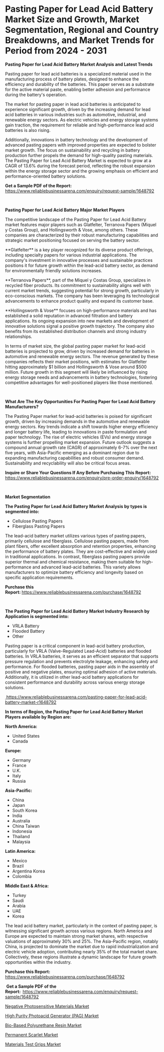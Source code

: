 <p><h1>Pasting Paper for Lead Acid Battery Market Size and Growth, Market Segmentation, Regional and Country Breakdowns, and Market Trends for Period from 2024 -  2031</h1></p><p><strong>Pasting Paper for Lead Acid Battery Market Analysis and Latest Trends</strong></p>
<p><p>Pasting paper for lead acid batteries is a specialized material used in the manufacturing process of battery plates, designed to enhance the efficiency and durability of the batteries. This paper serves as a substrate for the active material paste, enabling better adhesion and performance during the battery's operation. </p><p>The market for pasting paper in lead acid batteries is anticipated to experience significant growth, driven by the increasing demand for lead acid batteries in various industries such as automotive, industrial, and renewable energy sectors. As electric vehicles and energy storage systems gain traction, the requirement for reliable and high-performance lead acid batteries is also rising.</p><p>Additionally, innovations in battery technology and the development of advanced pasting papers with improved properties are expected to bolster market growth. The focus on sustainability and recycling in battery production further propels the demand for high-quality pasting materials. The Pasting Paper for Lead Acid Battery Market is expected to grow at a CAGR of 13.6% during the forecast period, reflecting the robust expansion within the energy storage sector and the growing emphasis on efficient and performance-oriented battery solutions.</p></p>
<p><strong>Get a Sample PDF of the Report:&nbsp;</strong> <a href="https://www.reliablebusinessarena.com/enquiry/request-sample/1648792?utm_campaign=1610&utm_medium=2&utm_source=Github&utm_content=ia&utm_term=15102024&utm_id=pasting-paper-for-lead-acid-battery">https://www.reliablebusinessarena.com/enquiry/request-sample/1648792</a></p>
<p>&nbsp;</p>
<p><strong>Pasting Paper for Lead Acid Battery Major Market Players</strong></p>
<p><p>The competitive landscape of the Pasting Paper for Lead Acid Battery market features major players such as Glatfelter, Terranova Papers (Miquel y Costas Group), and Hollingsworth & Vose, among others. These companies are characterized by their robust manufacturing capabilities and strategic market positioning focused on serving the battery sector.</p><p>**Glatfelter** is a key player recognized for its diverse product offerings, including specialty papers for various industrial applications. The company's investment in innovative processes and sustainable practices positions it for future growth within the lead-acid battery sector, as demand for environmentally friendly solutions increases.</p><p>**Terranova Papers**, part of the Miquel y Costas Group, specializes in recycled fiber products. Its commitment to sustainability aligns well with current market trends, suggesting potential for strong growth, particularly in eco-conscious markets. The company has been leveraging its technological advancements to enhance product quality and expand its customer base.</p><p>**Hollingsworth & Vose** focuses on high-performance materials and has established a solid reputation in advanced filtration and battery applications. Its ongoing expansion into new markets and development of innovative solutions signal a positive growth trajectory. The company also benefits from its established distribution channels and strong industry relationships.</p><p>In terms of market size, the global pasting paper market for lead-acid batteries is projected to grow, driven by increased demand for batteries in automotive and renewable energy sectors. The revenue generated by these companies reflects their market positions, with estimates for Glatfelter hitting approximately $1 billion and Hollingsworth & Vose around $500 million. Future growth in this segment will likely be influenced by rising energy storage needs and advancements in battery technologies, fostering competitive advantages for well-positioned players like those mentioned.</p></p>
<p>&nbsp;</p>
<p><strong>What Are The Key Opportunities For Pasting Paper for Lead Acid Battery Manufacturers?</strong></p>
<p><p>The Pasting Paper market for lead-acid batteries is poised for significant growth, driven by increasing demands in the automotive and renewable energy sectors. Key trends indicate a shift towards higher energy efficiency and longer battery life, leading to innovations in paste formulation and paper technology. The rise of electric vehicles (EVs) and energy storage systems is further propelling market expansion. Future outlook suggests a compound annual growth rate (CAGR) of approximately 6-7% over the next five years, with Asia-Pacific emerging as a dominant region due to expanding manufacturing capabilities and robust consumer demand. Sustainability and recyclability will also be critical focus areas.</p></p>
<p><strong>Inquire or Share Your Questions If Any Before Purchasing This Report:</strong> <a href="https://www.reliablebusinessarena.com/enquiry/pre-order-enquiry/1648792?utm_campaign=1610&utm_medium=2&utm_source=Github&utm_content=ia&utm_term=15102024&utm_id=pasting-paper-for-lead-acid-battery">https://www.reliablebusinessarena.com/enquiry/pre-order-enquiry/1648792</a></p>
<p>&nbsp;</p>
<p><strong>Market Segmentation</strong></p>
<p><strong>The Pasting Paper for Lead Acid Battery Market Analysis by types is segmented into:</strong></p>
<p><ul><li>Cellulose Pasting Papers</li><li>Fiberglass Pasting Papers</li></ul></p>
<p><p>The lead-acid battery market utilizes various types of pasting papers, primarily cellulose and fiberglass. Cellulose pasting papers, made from plant fibers, offer excellent absorption and retention properties, enhancing the performance of battery plates. They are cost-effective and widely used in traditional applications. In contrast, fiberglass pasting papers provide superior thermal and chemical resistance, making them suitable for high-performance and advanced lead-acid batteries. This variety allows manufacturers to optimize battery efficiency and longevity based on specific application requirements.</p></p>
<p><strong>Purchase this Report:&nbsp;</strong><a href="https://www.reliablebusinessarena.com/purchase/1648792?utm_campaign=1610&utm_medium=2&utm_source=Github&utm_content=ia&utm_term=15102024&utm_id=pasting-paper-for-lead-acid-battery">https://www.reliablebusinessarena.com/purchase/1648792</a></p>
<p>&nbsp;</p>
<p><strong>The Pasting Paper for Lead Acid Battery Market Industry Research by Application is segmented into:</strong></p>
<p><ul><li>VRLA Battery</li><li>Flooded Battery</li><li>Other</li></ul></p>
<p><p>Pasting paper is a critical component in lead-acid battery production, particularly for VRLA (Valve-Regulated Lead-Acid) batteries and flooded batteries. In VRLA batteries, it serves as an efficient separator that supports pressure regulation and prevents electrolyte leakage, enhancing safety and performance. For flooded batteries, pasting paper aids in the assembly of positive and negative plates, ensuring optimal adhesion of active materials. Additionally, it is utilized in other lead-acid battery applications for consistent performance and durability across various energy storage solutions.</p></p>
<p><a href="https://www.reliablebusinessarena.com/pasting-paper-for-lead-acid-battery-market-r1648792?utm_campaign=1610&utm_medium=2&utm_source=Github&utm_content=ia&utm_term=15102024&utm_id=pasting-paper-for-lead-acid-battery">&nbsp;https://www.reliablebusinessarena.com/pasting-paper-for-lead-acid-battery-market-r1648792</a></p>
<p><strong>In terms of Region, the Pasting Paper for Lead Acid Battery Market Players available by Region are:</strong></p>
<p>
    <p> <strong> North America: </strong>
        <ul>
            <li>United States</li>
            <li>Canada</li>
        </ul>
        </p> 
    <p> <strong> Europe: </strong>
        <ul>
            <li>Germany</li>
            <li>France</li>
            <li>U.K.</li>
            <li>Italy</li>
            <li>Russia</li>
        </ul>
        </p> 
    <p> <strong> Asia-Pacific: </strong>
        <ul>
            <li>China</li>
            <li>Japan</li>
            <li>South Korea</li>
            <li>India</li>
            <li>Australia</li>
            <li>China Taiwan</li>
            <li>Indonesia</li>
            <li>Thailand</li>
            <li>Malaysia</li>
        </ul>
        </p> 
    <p> <strong> Latin America: </strong>
        <ul>
            <li>Mexico</li>
            <li>Brazil</li>
            <li>Argentina Korea</li>
            <li>Colombia</li>
        </ul>
        </p> 
    <p> <strong> Middle East & Africa: </strong>
        <ul>
            <li>Turkey</li>
            <li>Saudi</li>
            <li>Arabia</li>
            <li>UAE</li>
            <li>Korea</li>
        </ul>
    </p>
    </p>
<p><p>The lead acid battery market, particularly in the context of pasting paper, is witnessing significant growth across various regions. North America and Europe are expected to maintain strong market shares, with respective valuations of approximately 30% and 25%. The Asia-Pacific region, notably China, is projected to dominate the market due to rapid industrialization and electric vehicle adoption, contributing nearly 35% of the total market share. Collectively, these regions illustrate a dynamic landscape for future growth opportunities within the industry.</p></p>
<p><strong>Purchase this Report: </strong><a href="https://www.reliablebusinessarena.com/purchase/1648792?utm_campaign=1610&utm_medium=2&utm_source=Github&utm_content=ia&utm_term=15102024&utm_id=pasting-paper-for-lead-acid-battery">https://www.reliablebusinessarena.com/purchase/1648792</a></p>
<p>&nbsp;<strong>Get a Sample PDF of the Report:&nbsp;&nbsp;</strong><a href="https://www.reliablebusinessarena.com/enquiry/request-sample/1648792?utm_campaign=1610&utm_medium=2&utm_source=Github&utm_content=ia&utm_term=15102024&utm_id=pasting-paper-for-lead-acid-battery">https://www.reliablebusinessarena.com/enquiry/request-sample/1648792</a></p>
<p><strong></strong></p>
<p><p><a href="https://www.linkedin.com/pulse/charting-future-comprehensive-analysis-global-negative-7xykc?trk=public_post_embed_feed-article-content&utm_campaign=1610&utm_medium=2&utm_source=Github&utm_content=ia&utm_term=15102024&utm_id=pasting-paper-for-lead-acid-battery">Negative Photosensitive Materials Market</a></p><p><a href="https://www.linkedin.com/pulse/high-purity-photoacid-generator-pag-market-overview-regional-qcjzc?trk=public_post_embed_feed-article-content&utm_campaign=1610&utm_medium=2&utm_source=Github&utm_content=ia&utm_term=15102024&utm_id=pasting-paper-for-lead-acid-battery">High Purity Photoacid Generator (PAG) Market</a></p><p><a href="https://www.linkedin.com/pulse/regional-adaptations-global-bio-based-polyurethane-resin-calhc?trk=public_post_embed_feed-article-content&utm_campaign=1610&utm_medium=2&utm_source=Github&utm_content=ia&utm_term=15102024&utm_id=pasting-paper-for-lead-acid-battery">Bio-Based Polyurethane Resin Market</a></p><p><a href="https://www.linkedin.com/pulse/permanent-scarlet-market-analysis-report-global-insights-region-zlzsc?trk=public_post_embed_feed-article-content&utm_campaign=1610&utm_medium=2&utm_source=Github&utm_content=ia&utm_term=15102024&utm_id=pasting-paper-for-lead-acid-battery">Permanent Scarlet Market</a></p><p><a href="https://www.linkedin.com/pulse/materials-test-grips-spectrum-usage-patterns-sector-evolution-pg7oc?trk=public_post_embed_feed-article-content&utm_campaign=1610&utm_medium=2&utm_source=Github&utm_content=ia&utm_term=15102024&utm_id=pasting-paper-for-lead-acid-battery">Materials Test Grips Market</a></p></p>